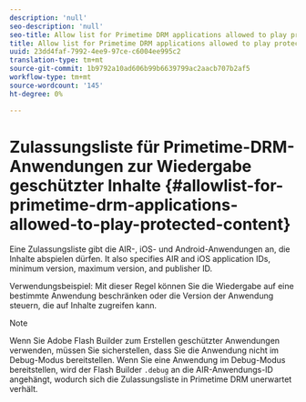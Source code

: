 ```yaml
---
description: 'null'
seo-description: 'null'
seo-title: Allow list for Primetime DRM applications allowed to play protected content
title: Allow list for Primetime DRM applications allowed to play protected content
uuid: 23dd4faf-7992-4ee9-97ce-c6004ee995c2
translation-type: tm+mt
source-git-commit: 1b9792a10ad606b99b6639799ac2aacb707b2af5
workflow-type: tm+mt
source-wordcount: '145'
ht-degree: 0%

---
```



# Zulassungsliste für Primetime-DRM-Anwendungen zur Wiedergabe geschützter Inhalte {#allowlist-for-primetime-drm-applications-allowed-to-play-protected-content}

Eine Zulassungsliste gibt die AIR-, iOS- und Android-Anwendungen an, die Inhalte abspielen dürfen. It also specifies AIR and iOS application IDs, minimum version, maximum version, and publisher ID.

Verwendungsbeispiel: Mit dieser Regel können Sie die Wiedergabe auf eine bestimmte Anwendung beschränken oder die Version der Anwendung steuern, die auf Inhalte zugreifen kann.

>[!NOTE]
>
>Wenn Sie Adobe Flash Builder zum Erstellen geschützter Anwendungen verwenden, müssen Sie sicherstellen, dass Sie die Anwendung nicht im Debug-Modus bereitstellen. Wenn Sie eine Anwendung im Debug-Modus bereitstellen, wird der Flash Builder `.debug` an die AIR-Anwendungs-ID angehängt, wodurch sich die Zulassungsliste in Primetime DRM unerwartet verhält.
